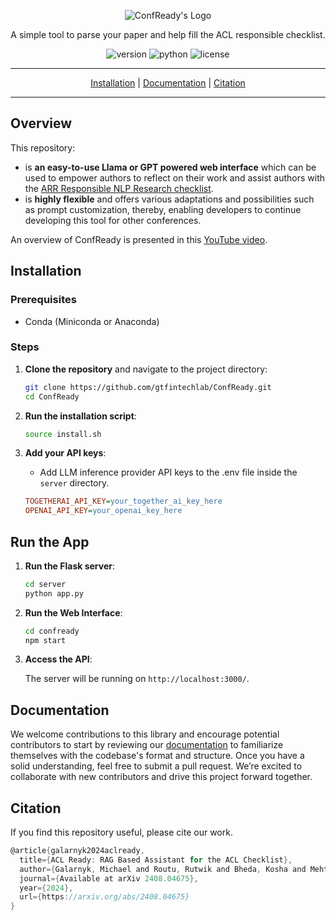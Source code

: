 <p align="center">
  <img src="https://gcdnb.pbrd.co/images/2k0WV9Kn6KDk.png" alt="ConfReady's Logo"/>
</p>
<p align="center">A simple tool to parse your paper and help fill the ACL responsible checklist.</p>
<p align="center">
<img alt="version" src="https://img.shields.io/badge/version-0.2.0-green">
<img alt="python" src="https://img.shields.io/badge/python-3.11-blue">
<img alt="license" src="https://img.shields.io/badge/license-AGPL%20v3-blue">
</p>
<div align="center">
<hr>


[Installation](#installation) | [Documentation](https://confready-docs.vercel.app/docs/introduction) | [Citation](#citation) 

<hr>
</div>

## Overview

This repository:

- is **an easy-to-use Llama or GPT powered web interface** which can be used to empower authors to reflect on their work and assist authors with the [ARR Responsible NLP Research checklist](https://aclrollingreview.org/responsibleNLPresearch/).
- is **highly flexible** and offers various adaptations and possibilities such as prompt customization, thereby, enabling developers to continue developing this tool for other conferences.

An overview of ConfReady is presented in this [YouTube video](https://youtu.be/_V0OV2E90FY?si=2v2rlx5T2dQzWK8L).

## Installation

### Prerequisites

- Conda (Miniconda or Anaconda)

### Steps

1. **Clone the repository** and navigate to the project directory:

    ```bash
    git clone https://github.com/gtfintechlab/ConfReady.git
    cd ConfReady
    ```

2. **Run the installation script**:

    ```bash
   source install.sh
    ```

3. **Add your API keys**:

    - Add LLM inference provider API keys to the .env file inside the `server` directory.

    ```ini
    TOGETHERAI_API_KEY=your_together_ai_key_here
    OPENAI_API_KEY=your_openai_key_here
    ```

## Run the App
1. **Run the Flask server**:

    ```bash
    cd server
    python app.py
    ```

2. **Run the Web Interface**:

    ```bash
    cd confready
    npm start
    ```

3. **Access the API**:

    The server will be running on `http://localhost:3000/`.
   
## Documentation

We welcome contributions to this library and encourage potential contributors to start by reviewing our [documentation](https://confready-docs.vercel.app/docs/introduction) to familiarize themselves with the codebase's format and structure. Once you have a solid understanding, feel free to submit a pull request. We’re excited to collaborate with new contributors and drive this project forward together.

## Citation

If you find this repository useful, please cite our work.

```c
@article{galarnyk2024aclready,
  title={ACL Ready: RAG Based Assistant for the ACL Checklist},
  author={Galarnyk, Michael and Routu, Rutwik and Bheda, Kosha and Mehta, Priyanshu and Shah, Agam and Chava, Sudheer},
  journal={Available at arXiv 2408.04675},
  year={2024},
  url={https://arxiv.org/abs/2408.04675}
}
```


